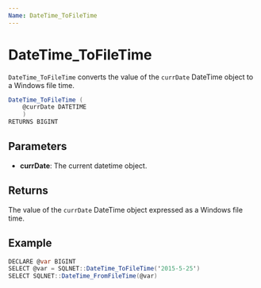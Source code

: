 ```yaml
---
Name: DateTime_ToFileTime
---
```


# DateTime_ToFileTime

`DateTime_ToFileTime` converts the value of the `currDate` DateTime object to a Windows file time.

```csharp
DateTime_ToFileTime (
	@currDate DATETIME
	)
RETURNS BIGINT
```

## Parameters

 - **currDate**: The current datetime object.

## Returns

The value of the `currDate` DateTime object expressed as a Windows file time.

## Example

```csharp
DECLARE @var BIGINT
SELECT @var = SQLNET::DateTime_ToFileTime('2015-5-25')
SELECT SQLNET::DateTime_FromFileTime(@var)
```

